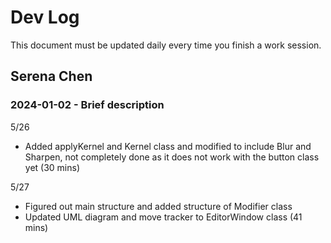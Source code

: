 # Dev Log

This document must be updated daily every time you finish a work session.

## Serena Chen

### 2024-01-02 - Brief description

5/26
- Added applyKernel and Kernel class and modified to include Blur and Sharpen, not completely done as it does not work with the button class yet (30 mins)

5/27
- Figured out main structure and added structure of Modifier class
- Updated UML diagram and move tracker to EditorWindow class (41 mins)
